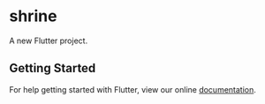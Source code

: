 # shrine

A new Flutter project.

## Getting Started

For help getting started with Flutter, view our online
[documentation](https://flutter.io/).
